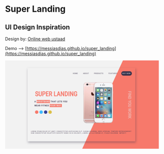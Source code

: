 # Super Landing
## UI Design Inspiration
Design by: 
[Online web ustaad](https://www.youtube.com/watch?v=sC_x_c8jU8g)

Demo --> [https://messiasdias.github.io/super_landing](https://messiasdias.github.io/super_landing)

![Alt text](/assets/img/screenshot.png?raw=true "SUPER LANDING")

